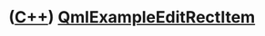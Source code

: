 
 

 

 

 

 

([C++](Cpp.md)) [QmlExampleEditRectItem](QmlExampleEditRectItem.md)
=====================================================================

 

 

